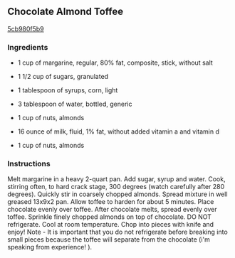 ## Chocolate Almond Toffee

[5cb980f5b9](http://www.food.com/recipe/chocolate-almond-toffee-341888)

### Ingredients

 - 1 cup of margarine, regular, 80% fat, composite, stick, without salt

 - 1 1/2 cup of sugars, granulated

 - 1 tablespoon of syrups, corn, light

 - 3 tablespoon of water, bottled, generic

 - 1 cup of nuts, almonds

 - 16 ounce of milk, fluid, 1% fat, without added vitamin a and vitamin d

 - 1 cup of nuts, almonds

### Instructions

Melt margarine in a heavy 2-quart pan. Add sugar, syrup and water. Cook, stirring often, to hard crack stage, 300 degrees (watch carefully after 280 degrees). Quickly stir in coarsely chopped almonds. Spread mixture in well greased 13x9x2 pan. Allow toffee to harden for about 5 minutes. Place chocolate evenly over toffee. After chocolate melts, spread evenly over toffee. Sprinkle finely chopped almonds on top of chocolate. DO NOT refrigerate. Cool at room temperature. Chop into pieces with knife and enjoy! Note - It is important that you do not refrigerate before breaking into small pieces because the toffee will separate from the chocolate (i'm speaking from experience! ).